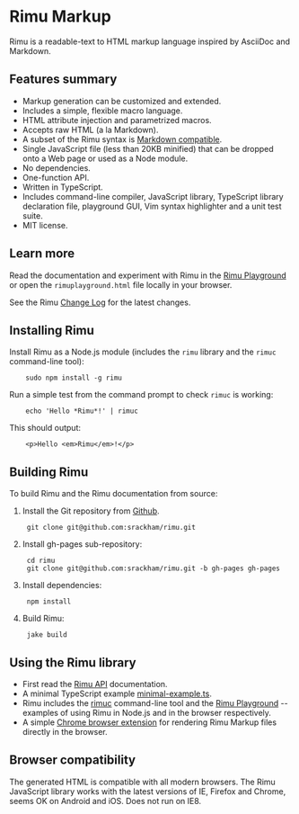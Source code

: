 # Rimu Markup

Rimu is a readable-text to HTML markup language inspired by AsciiDoc
and Markdown.


## Features summary

- Markup generation can be customized and extended.
- Includes a simple, flexible macro language.
- HTML attribute injection and parametrized macros.
- Accepts raw HTML (a la Markdown).
- A subset of the Rimu syntax is [Markdown
  compatible](http://srackham.github.io/rimu/tips.html#markdown-compatible).
- Single JavaScript file (less than 20KB minified) that can be dropped
  onto a Web page or used as a Node module.
- No dependencies.
- One-function API.
- Written in TypeScript.
- Includes command-line compiler, JavaScript library, TypeScript
  library declaration file, playground GUI, Vim syntax highlighter and
  a unit test suite.
- MIT license.


## Learn more

Read the documentation and experiment with Rimu in the [Rimu
Playground](http://srackham.github.io/rimu/rimuplayground.html) or open the
`rimuplayground.html` file locally in your browser.

See the Rimu [Change Log](http://srackham.github.io/rimu/changelog.html) for
the latest changes.


## Installing Rimu

Install Rimu as a Node.js module (includes the `rimu` library and the
`rimuc` command-line tool):

        sudo npm install -g rimu

Run a simple test from the command prompt to check `rimuc` is working:

        echo 'Hello *Rimu*!' | rimuc

This should output:

        <p>Hello <em>Rimu</em>!</p>


## Building Rimu

To build Rimu and the Rimu documentation from source:

1. Install the Git repository from [Github](https://github.com/srackham/rimu).

        git clone git@github.com:srackham/rimu.git

2. Install gh-pages sub-repository:

        cd rimu
        git clone git@github.com:srackham/rimu.git -b gh-pages gh-pages

3. Install dependencies:

        npm install

4. Build Rimu:

        jake build


## Using the Rimu library

- First read the [Rimu
  API](http://srackham.github.io/rimu/reference.html#api)
  documentation.
- A minimal TypeScript example
  [minimal-example.ts](https://github.com/srackham/rimu/blob/master/src/examples/minimal-example.ts).
- Rimu includes the
  [rimuc](https://github.com/srackham/rimu/blob/master/src/rimuc/rimuc.ts)
  command-line tool  and the [Rimu
  Playground](http://srackham.github.io/rimu/rimuplayground.html) --
  examples of using Rimu in Node.js and in the browser respectively.
- A simple [Chrome browser
  extension](https://github.com/srackham/rimu-chrome-extension.git)
  for rendering Rimu Markup files directly in the browser.


## Browser compatibility

The generated HTML is compatible with all modern browsers. The Rimu
JavaScript library works with the latest versions of IE, Firefox and
Chrome, seems OK on Android and iOS. Does not run on IE8.
